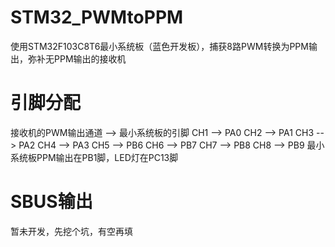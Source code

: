 # STM32_PWMtoPPM
使用STM32F103C8T6最小系统板（蓝色开发板），捕获8路PWM转换为PPM输出，弥补无PPM输出的接收机
# 引脚分配
接收机的PWM输出通道 --> 最小系统板的引脚
  CH1 --> PA0
	CH2 --> PA1
	CH3 --> PA2
	CH4 --> PA3
	CH5 --> PB6
	CH6 --> PB7
	CH7 --> PB8
	CH8 --> PB9
最小系统板PPM输出在PB1脚，LED灯在PC13脚
# SBUS输出
暂未开发，先挖个坑，有空再填
